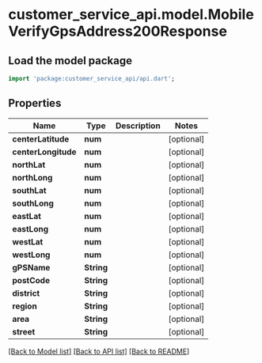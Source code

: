 # customer_service_api.model.MobileVerifyGpsAddress200Response

## Load the model package
```dart
import 'package:customer_service_api/api.dart';
```

## Properties
Name | Type | Description | Notes
------------ | ------------- | ------------- | -------------
**centerLatitude** | **num** |  | [optional] 
**centerLongitude** | **num** |  | [optional] 
**northLat** | **num** |  | [optional] 
**northLong** | **num** |  | [optional] 
**southLat** | **num** |  | [optional] 
**southLong** | **num** |  | [optional] 
**eastLat** | **num** |  | [optional] 
**eastLong** | **num** |  | [optional] 
**westLat** | **num** |  | [optional] 
**westLong** | **num** |  | [optional] 
**gPSName** | **String** |  | [optional] 
**postCode** | **String** |  | [optional] 
**district** | **String** |  | [optional] 
**region** | **String** |  | [optional] 
**area** | **String** |  | [optional] 
**street** | **String** |  | [optional] 

[[Back to Model list]](../README.md#documentation-for-models) [[Back to API list]](../README.md#documentation-for-api-endpoints) [[Back to README]](../README.md)


